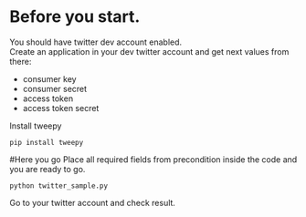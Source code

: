 # Before you start.
You should have twitter dev account enabled.  
Create an application in your dev twitter account and get next values from there:
* consumer key
* consumer secret
* access token
* access token secret

Install tweepy
```
pip install tweepy
```

#Here you go
Place all required fields from precondition inside the code and you are ready to go.  
```
python twitter_sample.py
```

Go to your twitter account and check result.